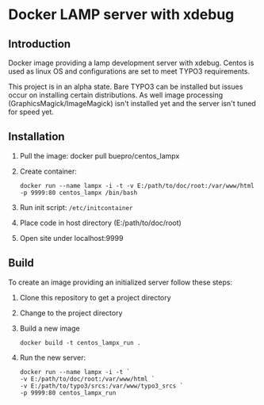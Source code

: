 
Docker LAMP server with xdebug
==============================

Introduction
------------

Docker image providing a lamp development server with xdebug. Centos is used as linux OS and configurations are set to 
meet TYPO3 requirements.

This project is in an alpha state. Bare TYPO3 can be installed but issues occur on installing certain distributions.
As well image processing (GraphicsMagick/ImageMagick) isn't installed yet and the server isn't tuned for speed yet.

Installation
------------

1. Pull the image: docker pull buepro/centos_lampx
2. Create container:

   `docker run --name lampx -i -t -v E:/path/to/doc/root:/var/www/html -p 9999:80 centos_lampx /bin/bash`
   
3. Run init script: `/etc/initcontainer`
4. Place code in host directory (E:/path/to/doc/root)
5. Open site under localhost:9999

Build
-----

To create an image providing an initialized server follow these steps:

1. Clone this repository to get a project directory
2. Change to the project directory
3. Build a new image

   `docker build -t centos_lampx_run .`
   
4. Run the new server:

   ``docker run --name lampx -i -t ` ``     
   ``-v E:/path/to/doc/root:/var/www/html ` ``    
   ``-v E:/path/to/typo3/srcs:/var/www/typo3_srcs ` ``  
   `-p 9999:80 centos_lampx_run`
   
